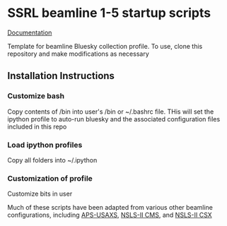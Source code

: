 # SSRL beamline 1-5 startup scripts
[Documentation](https://tangkong.github.io/SSRL-1-5/)

Template for beamline Bluesky collection profile. To use, clone this repository and make modifications as necessary

## Installation Instructions
### Customize bash
Copy contents of /bin into user's /bin or ~/.bashrc file.  THis will set the ipython profile to auto-run bluesky and the associated configuration files included in this repo

### Load ipython profiles
Copy all folders into ~/.ipython 

### Customization of profile
Customize bits in user

Much of these scripts have been adapted from various other beamline configurations, including [APS-USAXS](https://github.com/APS-USAXS), [NSLS-II CMS](https://github.com/NSLS-II-CMS), and [NSLS-II CSX](https://github.com/NSLS-II-CSX)

